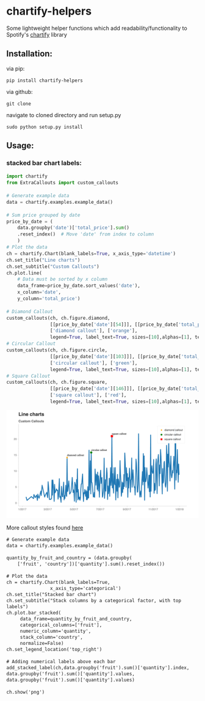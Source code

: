 # chartify-helpers
Some lightweight helper functions which add readability/functionality to Spotify's [chartify](https://github.com/spotify/chartify) library

## Installation:
via pip:

```
pip install chartify-helpers
```

via github:

```
git clone
```

navigate to cloned directory and run setup.py

```
sudo python setup.py install
```
## Usage:
### stacked bar chart labels:

```python
import chartify
from ExtraCallouts import custom_callouts

# Generate example data
data = chartify.examples.example_data()

# Sum price grouped by date
price_by_date = (
    data.groupby('date')['total_price'].sum()
    .reset_index()  # Move 'date' from index to column
    )
# Plot the data
ch = chartify.Chart(blank_labels=True, x_axis_type='datetime')
ch.set_title("Line charts")
ch.set_subtitle("Custom Callouts")
ch.plot.line(
    # Data must be sorted by x column
    data_frame=price_by_date.sort_values('date'),
    x_column='date',
    y_column='total_price')

# Diamond Callout
custom_callouts(ch, ch.figure.diamond, 
                [[price_by_date['date'][54]]], [[price_by_date['total_price'][54]]], 
                ['diamond callout'], ['orange'], 
                legend=True, label_text=True, sizes=[10],alphas=[1], text_offset=0.3)
# Circular Callout
custom_callouts(ch, ch.figure.circle, 
                [[price_by_date['date'][103]]], [[price_by_date['total_price'][103]]], 
                ['circular callout'], ['green'], 
                legend=True, label_text=True, sizes=[10],alphas=[1], text_offset=0.3)
# Square Callout
custom_callouts(ch, ch.figure.square, 
                [[price_by_date['date'][146]]], [[price_by_date['total_price'][146]]], 
                ['square callout'], ['red'], 
                legend=True, label_text=True, sizes=[10],alphas=[1], text_offset=0.3)
```
 ![alt text](https://github.com/KristofPusztai/chartify-helpers/blob/main/custom_callouts.png)
 
 More callout styles found [here](https://docs.bokeh.org/en/latest/docs/reference/plotting/figure.html)

```
# Generate example data
data = chartify.examples.example_data()

quantity_by_fruit_and_country = (data.groupby(
    ['fruit', 'country'])['quantity'].sum().reset_index())

# Plot the data
ch = chartify.Chart(blank_labels=True,
                x_axis_type='categorical')
ch.set_title("Stacked bar chart")
ch.set_subtitle("Stack columns by a categorical factor, with top labels")
ch.plot.bar_stacked(
     data_frame=quantity_by_fruit_and_country,
     categorical_columns=['fruit'],
     numeric_column='quantity',
     stack_column='country',
     normalize=False)
ch.set_legend_location('top_right')

# Adding numerical labels above each bar
add_stacked_label(ch,data.groupby('fruit').sum()['quantity'].index, data.groupby('fruit').sum()['quantity'].values, data.groupby('fruit').sum()['quantity'].values)

ch.show('png')
```
